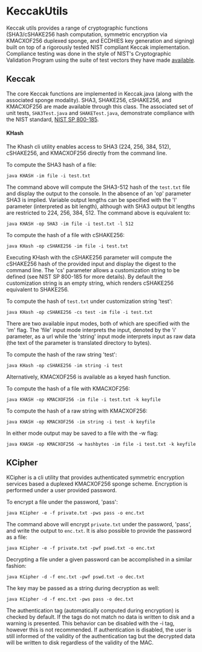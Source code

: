 # KeccakUtils

Keccak utils provides a range of cryptographic functions (SHA3/cSHAKE256 hash computation, symmetric encryption via KMACXOF256 duplexed sponge, and ECDHIES key generation and signing) built on top of a rigorously tested NIST compliant Keccak implementation. Compliance testing was done in the style of NIST's Cryptographic Validation Program using the suite of test vectors they have made [available](https://csrc.nist.gov/Projects/cryptographic-algorithm-validation-program/Secure-Hashing).

## Keccak
The core Keccak functions are implemented in Keccak.java (along with the associated sponge modality). SHA3, SHAKE256, cSHAKE256, and KMACXOF256 are made available through this class. The associated set of unit tests, ```SHA3Test.java``` and ```SHAKETest.java```, demonstrate compliance with the NIST standard, [NIST SP 800-185](https://nvlpubs.nist.gov/nistpubs/SpecialPublications/NIST.SP.800-185.pdf).

#### KHash
The Khash cli utility enables access to SHA3 (224, 256, 384, 512), cSHAKE256, and KMACXOF256 directly from the command line.

To compute the SHA3 hash of a file:

```aidl
java KHASH -im file -i test.txt
```
The command above will compute the SHA3-512 hash of the ```test.txt``` file and display the output to the console. In the absence of an 'op' parameter SHA3 is implied. Variable output lengths can be specified with the 'l' parameter (interpreted as bit length), although with SHA3 output bit lengths are restricted to 224, 256, 384, 512. The command above is equivalent to:

```aidl
java KHASH -op SHA3 -im file -i test.txt -l 512
```

To compute the hash of a file with cSHAKE256:
```aidl
java KHash -op cSHAKE256 -im file -i test.txt 
```
Executing KHash with the cSHAKE256 parameter will compute the cSHAKE256 hash of the provided input and display the digest to the command line. The 'cs' parameter allows a customization string to be defined (see NIST SP 800-185 for more details). By default the customization string is an empty string, which renders cSHAKE256 equivalent to SHAKE256.

To compute the hash of ```test.txt``` under customization string 'test':
```aidl
java KHash -op cSHAKE256 -cs test -im file -i test.txt 
```

There are two available input modes, both of which are specified with the 'im' flag. The 'file' input mode interprets the input, denoted by the 'i' parameter, as a url while the 'string' input mode interprets input as raw data (the text of the parameter is translated directory to bytes). 

To compute the hash of the raw string 'test':
```aidl
java KHash -op cSHAKE256 -im string -i test
``` 

Alternatively, KMACXOF256 is available as a keyed hash function. 

To compute the hash of a file with KMACXOF256:
```aidl
java KHASH -op KMACXOF256 -im file -i test.txt -k keyfile 
```

To compute the hash of a raw string with KMACXOF256:
```aidl
java KHASH -op KMACXOF256 -im string -i test -k keyfile
```

In either mode output may be saved to a file with the -w flag:
```aidl
java KHASH -op KMACXOF256 -w hashbytes -im file -i test.txt -k keyfile
```

## KCipher
KCipher is a cli utility that provides authenticated symmetric encryption services based a duplexed KMACXOF256 sponge scheme. Encryption is performed under a user provided password. 

To encrypt a file under the password, 'pass':
```aidl
java KCipher -e -f private.txt -pws pass -o enc.txt 
```

The command above will encrypt ```private.txt``` under the password, 'pass', and write the output to ```enc.txt```. It is also possible to provide the password as a file:

```aidl
java KCipher -e -f private.txt -pwf pswd.txt -o enc.txt
```

Decrypting a file under a given password can be accomplished in a similar fashion:
```aidl
java KCipher -d -f enc.txt -pwf pswd.txt -o dec.txt
```

The key may be passed as a string during decryption as well:
```aidl
java KCipher -d -f enc.txt -pws pass -o dec.txt
```

The authentication tag (automatically computed during encryption) is checked by default. If the tags do not match no data is written to disk and a warning is presented. This behavior can be disabled with the -i tag, however this is not recommended. If authentication is disabled, the user is still informed of the validity of the authentication tag but the decrypted data will be written to disk regardless of the validity of the MAC.
